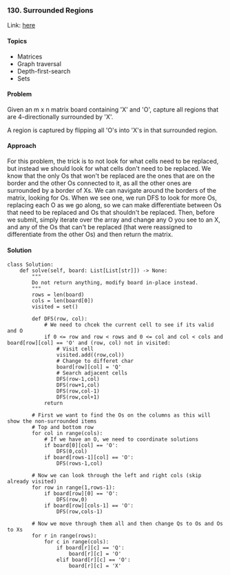 ### 130. Surrounded Regions
Link: [here](https://leetcode.com/problems/surrounded-regions/)

#### Topics
- Matrices
- Graph traversal
- Depth-first-search
- Sets

#### Problem
Given an m x n matrix board containing 'X' and 'O', capture all regions that are 4-directionally surrounded by 'X'.

A region is captured by flipping all 'O's into 'X's in that surrounded region.

#### Approach
For this problem, the trick is to not look for what cells need to be replaced, but instead we should look for what cells don't need to be replaced. 
We know that the only Os that won't be replaced are the ones that are on the border and the other Os connected to it, as all the other ones are surrounded by a border of Xs. 
We can navigate around the borders of the matrix, looking for Os. When we see one, we run DFS to look for more Os, replacing each O as we go along, so we can make differentiate between Os that need to be replaced and Os that shouldn't be replaced.
Then, before we submit, simply iterate over the array and change any O you see to an X, and any of the Os that can't be replaced (that were reassigned to differentiate from the other Os) and then return the matrix.

#### Solution
```
class Solution:
    def solve(self, board: List[List[str]]) -> None:
        """
        Do not return anything, modify board in-place instead.
        """
        rows = len(board)
        cols = len(board[0])
        visited = set()
        
        def DFS(row, col):
            # We need to chcek the current cell to see if its valid and O
            if 0 <= row and row < rows and 0 <= col and col < cols and board[row][col] == 'O' and (row, col) not in visited:
                # Visit cell
                visited.add((row,col))
                # Change to differet char
                board[row][col] = 'Q'
                # Search adjacent cells
                DFS(row-1,col)
                DFS(row+1,col)
                DFS(row,col-1)
                DFS(row,col+1)
            return 
        
        # First we want to find the Os on the columns as this will show the non-surrounded items
        # Top and bottom row
        for col in range(cols):
            # If we have an O, we need to coordinate solutions 
            if board[0][col] == 'O':
                DFS(0,col)
            if board[rows-1][col] == 'O':
                DFS(rows-1,col)
        
        # Now we can look through the left and right cols (skip already visited)
        for row in range(1,rows-1):
            if board[row][0] == 'O':
                DFS(row,0)
            if board[row][cols-1] == 'O':
                DFS(row,cols-1)
        
        # Now we move through them all and then change Qs to Os and Os to Xs
        for r in range(rows):
            for c in range(cols):
                if board[r][c] == 'Q':
                    board[r][c] = 'O'
                elif board[r][c] == 'O':
                    board[r][c] = 'X'
```
